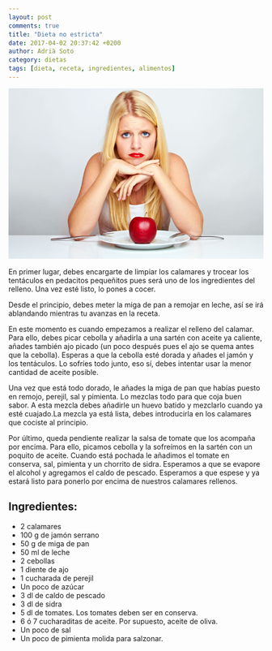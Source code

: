```yaml
---
layout: post
comments: true
title: "Dieta no estricta"
date: 2017-04-02 20:37:42 +0200
author: Adrià Soto
category: dietas
tags: [dieta, receta, ingredientes, alimentos]
---
```

![Dieta no estricta](/assets/dieta-no-estricta.jpg)

En primer lugar, debes encargarte de limpiar los calamares y trocear los tentáculos 
en pedacitos pequeñitos pues será uno de los ingredientes del relleno. Una vez esté 
listo, lo pones a cocer.

Desde el principio, debes meter la miga de pan a remojar en leche, así se irá ablandando 
mientras tu avanzas en la receta.

<!--excerpt-->

En este momento es cuando empezamos a realizar el relleno del calamar. Para ello, debes 
picar cebolla y añadirla a una sartén con aceite ya caliente, añades también ajo picado 
(un poco después pues el ajo se quema antes que la cebolla). Esperas a que la cebolla 
esté dorada y añades el jamón y los tentáculos. Lo sofríes todo junto, eso sí, debes 
intentar usar la menor cantidad de aceite posible.

Una vez que está todo dorado, le añades la miga de pan que habías puesto en remojo, 
perejil, sal y pimienta. Lo mezclas todo para que coja buen sabor. A esta mezcla debes 
añadirle un huevo batido y mezclarlo cuando ya esté cuajado.La mezcla ya está lista, 
debes introducirla en los calamares que cociste al principio.

Por último, queda pendiente realizar la salsa de tomate que los acompaña por encima. 
Para ello, picamos cebolla y la sofreímos en la sartén con un poquito de aceite. Cuando 
está pochada le añadimos el tomate en conserva, sal, pimienta y un chorrito de sidra. 
Esperamos a que se evapore el alcohol y agregamos el caldo de pescado. Esperamos a que 
espese y ya estará listo para ponerlo por encima de nuestros calamares rellenos.

## Ingredientes:

* 2 calamares
* 100 g de jamón serrano
* 50 g de miga de pan
* 50 ml de leche
* 2 cebollas
* 1 diente de ajo
* 1 cucharada de perejil
* Un poco de azúcar
* 3 dl de caldo de pescado
* 3 dl de sidra
* 5 dl de tomates. Los tomates deben ser en conserva.
* 6 ó 7 cucharaditas de aceite. Por supuesto, aceite de oliva.
* Un poco de sal
* Un poco de pimienta molida para salzonar.

